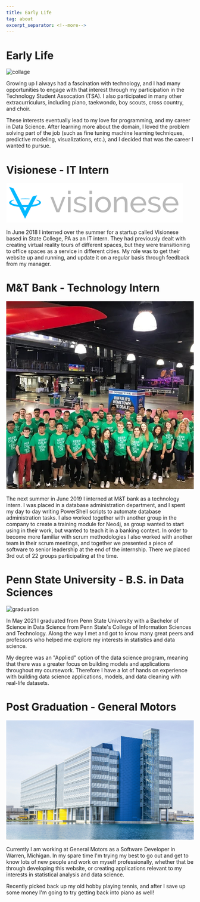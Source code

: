 ```yaml
---
title: Early Life
tag: about
excerpt_separator: <!--more-->
---
```


# Early Life

![collage](/imgs/collage.jpg)

Growing up I always had a fascination with technology, and I had many opportunities to engage with that interest through my participation in the Technology Student Assocation (TSA). I also participated in many other extracurriculurs, including piano, taekwondo, boy scouts, cross country, and choir.

These interests eventually lead to my love for programming, and my career in Data Science. After learning more about the domain, I loved the problem solving part of the job (such as fine tuning machine learning techniques, predictive modeling, visualizations, etc.), and I decided that was the career I wanted to pursue.

# Visionese - IT Intern

![visionese](/imgs/visionese.png)

In June 2018 I interned over the summer for a startup called Visionese based in State College, PA as an IT intern. They had previously dealt with creating virtual reality tours of different spaces, but they were transitioning to office spaces as a service in different cities. My role was to get their website up and running, and update it on a regular basis through feedback from my manager.

# M&T Bank - Technology Intern

![m&t](/imgs/mtbank2.jpg)

The next summer in June 2019 I interned at M&T bank as a technology intern. I was placed in a database administration department, and I spent my day to day writing PowerShell scripts to automate database administration tasks. I also worked together with another group in the company to create a training module for Neo4j, as group wanted to start using in their work, but wanted to teach it in a banking context. In order to become more familiar with scrum methodologies I also worked with another team in their scrum meetings, and together we presented a piece of software to senior leadership at the end of the internship. There we placed 3rd out of 22 groups participating at the time.

# Penn State University - B.S. in Data Sciences

![graduation](/imgs/graduation2.JPG)

In May 2021 I graduated from Penn State University with a Bachelor of Science in Data Science from Penn State's College of Information Sciences and Technology. Along the way I met and got to know many great peers and professors who helped me explore my interests in statistics and data science.

My degree was an "Applied" option of the data science program, meaning that there was a greater focus on building models and applications throughout my coursework. Therefore I have a lot of hands on experience with building data science applications, models, and data cleaning with real-life datasets.

# Post Graduation - General Motors

![tech center](/imgs/tech_center.jpg)

Currently I am working at General Motors as a Software Developer in Warren, Michigan. In my spare time I'm trying my best to go out and get to know lots of new people and work on myself professionally, whether that be through developing this website, or creating applications relevant to my interests in statistical analysis and data science.

Recently picked back up my old hobby playing tennis, and after I save up some money I'm going to try getting back into piano as well!

<!--more-->